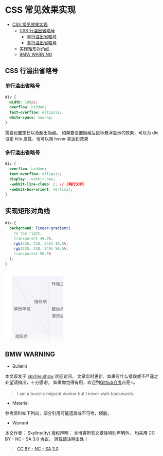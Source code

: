 # CSS 常见效果实现

<!-- @import "[TOC]" {cmd="toc" depthFrom=1 depthTo=6 orderedList=false} -->

<!-- code_chunk_output -->

- [CSS 常见效果实现](#css-常见效果实现)
  - [CSS 行溢出省略号](#css-行溢出省略号)
    - [单行溢出省略号](#单行溢出省略号)
    - [多行溢出省略号](#多行溢出省略号)
  - [实现矩形对角线](#实现矩形对角线)
  - [BMW WARNING](#bmw-warning)


<!-- /code_chunk_output -->

## CSS 行溢出省略号

### 单行溢出省略号

```css
div {
  width: 100px;
  overflow: hidden;
  text-overflow: ellipsis;
  white-space: nowrap;
}
```

需要设置定长以及超出隐藏。
如果要设置隐藏后鼠标悬浮显示的效果，可以为 div 设定 title 属性，也可以用 hover 来达到效果

### 多行溢出省略号

```css
div {
  overflow: hidden;
  text-overflow: ellipsis;
  display: -webkit-box;
  -webkit-line-clamp: 2; // (两行文字)
  -webkit-box-orient: vertical;
}
```

## 实现矩形对角线

```css
div {
  background: linear-gradient(
    to top right,
    transparent 49.5%,
    rgb(235, 238, 245) 49.5%,
    rgb(235, 238, 245) 50.5%,
    transparent 50.5%
  );
}
```

![CSS常见效果实现20220614181936](https://raw.githubusercontent.com/skylinety/blog-pics/master/imgs/CSS%E5%B8%B8%E8%A7%81%E6%95%88%E6%9E%9C%E5%AE%9E%E7%8E%B020220614181936.png)

## BMW WARNING

- Bulletin

本文首发于 [skyline.show](http://www.skyline.show) 欢迎访问，
文章实时更新，如果有什么错误或不严谨之处望请指出，十分感谢。
如果你觉得有用，欢迎到[Github仓库](https://github.com/skylinety/Blog)点亮⭐️。

> I am a bucolic migrant worker but I never walk backwards.

- Material

参考资料如下列出，部分引用可能遗漏或不可考，侵删。

>   

- Warrant

本文作者： Skyline(lty)
授权声明： 本博客所有文章除特别声明外， 均采用 CC BY - NC - SA 3.0 协议。 转载请注明出处！

> [CC BY - NC - SA 3.0](https://creativecommons.org/licenses/by-nc-sa/3.0/deed.zh)